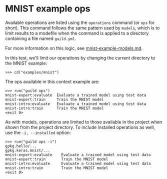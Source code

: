# MNIST example ops

Available operations are listed using the `operations` command (or
`ops` for short). This command follows the same pattern used by
`models`, which is to limit results to a modefile when the command is
applied to a directory containing a file named `guild.yml`.

For more information on this logic, see
[mnist-example-models.md](mnist-example-models.md).

In this test, we'll limit our operations by changing the current
directory to the MNIST example:

    >>> cd("examples/mnist")

The ops available in this context example are:

    >>> run("guild ops")
    mnist-expert:evaluate  Evaluate a trained model using test data
    mnist-expert:train     Train the MNIST model
    mnist-intro:evaluate   Evaluate a trained model using test data
    mnist-intro:train      Train the MNIST model
    <exit 0>

As with models, operations are limited to those available in the
project when shown from the project directory. To include installed
operations as well, use the `-i, --installed` option:

    >>> run("guild ops -i")
    gpkg.hello/...
    gpkg.keras.mnist/...
    mnist-expert:evaluate    Evaluate a trained model using test data
    mnist-expert:train       Train the MNIST model
    mnist-intro:evaluate     Evaluate a trained model using test data
    mnist-intro:train        Train the MNIST model
    <exit 0>
